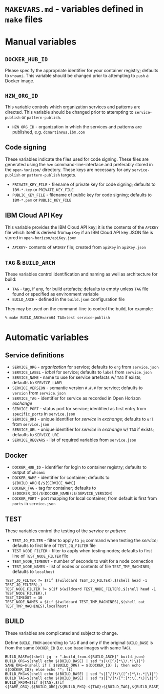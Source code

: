 # `MAKEVARS.md` - variables defined in `make` files

# Manual variables

## `DOCKER_HUB_ID`

Please specify the appropriate identifier for your container registry; defaults to `whoami`.  This variable should be changed prior to attempting to `push` a Docker image.

## `HZN_ORG_ID`

This variable controls which organization services and patterns are directed.  This variable should be changed prior to attempting to `service-publish` or `pattern-publish`.

+ `HZN_ORG_ID` - organization in which the services and patterns are published, e.g. `dcmartin@us.ibm.com`

## Code signing

These variables indicate the files used for code signing.  These files are generated using the `hzn` command-line-interface and preferably stored in the `open-horizon/` directory.  These keys are necessary for any `service-publish` or `pattern-publish` targets.

+ `PRIVATE_KEY_FILE` - filename of private key for code signing; defaults to `IBM-*.key` or `PRIVATE_KEY_FILE`
+ `PUBLIC_KEY_FILE` - filename of public key for code signing; defaults to `IBM-*.pem` or `PUBLIC_KEY_FILE`

## IBM Cloud API Key
This variable provides the IBM Cloud API key; it is the contents of the `APIKEY` file which itself is derived from`apiKey` if an IBM Cloud API key JSON file is stored in `open-horizon/apiKey.json` 

+ `APIKEY`- contents of `APIKEY` file; created from `apiKey` in `apiKey.json` 

## `TAG` & `BUILD_ARCH`

These variables control identification and naming as well as architecture for build:

+ `TAG` - tag, if any, for build artefacts; defaults to empty unless `TAG` file found or specified as environment variable
+ `BUILD_ARCH` -   defined in the `build.json` configuration file

They may be used on the command-line to control the build, for example:

```
% make BUILD_ARCH=arm64 TAG=test service-publish
```

# Automatic variables

## Service definitions

+ `SERVICE_ORG` - _organization_ for service; defaults to `org` from `service.json`
+ `SERVICE_LABEL` - _label_ for service; defaults to `label` from `service.json`
+ `SERVICE_NAME` - name to use for service artefacts w/ `TAG` if exists; defaults to `SERVICE_LABEL`
+ `SERVICE_VERSION` - semantic version `#.#.#` for service; defaults to `version` from `service.json`
+ `SERVICE_TAG` - identifier for service as recorded in Open Horizon _exchange_
+ `SERVICE_PORT` - status port for service; identified as first entry from `specific_ports` in `service.json`
+ `SERVICE_URI` - unique identifier for _service_ in _exchange_; defaults to `url` from `service.json`
+ `SERVICE_URL` - unique identifier for _service_ in _exchange_ w/ `TAG` if exists; defaults to `SERVICE_URI`
+ `SERVICE_REQVARS` - list of required variables from `service.json`

## Docker

+ `DOCKER_HUB_ID` - identifier for login to container registry; defaults to output of `whoami`
+ `DOCKER_NAME` - identifier for container; defaults to `${BUILD_ARCH}/${SERVICE_NAME}`
+ `DOCKER_TAG` - tag for container; defaults to `$(DOCKER_ID)/$(DOCKER_NAME):$(SERVICE_VERSION)` 
+ `DOCKER_PORT` - port mapping for local container; from default is first from `ports` in `service.json`

## TEST

These variables control the testing of the _service_ or _pattern_:

+ `TEST_JQ_FILTER` - filter to apply to `jq` command when testing the _service_; defaults to first line of `TEST_JQ_FILTER` file
+ `TEST_NODE_FILTER` - filter to apply when testing nodes; defaults to first line of `TEST_NODE_FILTER` file
+ `TEST_NODE_TIMEOUT` - number of seconds to wait for a node connection
+ `TEST_NODE_NAMES` - list of nodes or contents of file `TEST_TMP_MACHINES`; defaults to `localhost`

```
TEST_JQ_FILTER ?= $(if $(wildcard TEST_JQ_FILTER),$(shell head -1 TEST_JQ_FILTER),)
TEST_NODE_FILTER ?= $(if $(wildcard TEST_NODE_FILTER),$(shell head -1 TEST_NODE_FILTER),)
TEST_TIMEOUT = 10
TEST_NODE_NAMES = $(if $(wildcard TEST_TMP_MACHINES),$(shell cat TEST_TMP_MACHINES),localhost)
```

## BUILD

These variables are complicated and subject to change.

Define `BUILD_FROM` according to `TAG` if and only if the original `BUILD_BASE` is from the same `DOCKER_ID` (i.e. use base images with same `TAG`).

```
BUILD_BASE=$(shell jq -r ".build_from.${BUILD_ARCH}" build.json)
BUILD_ORG=$(shell echo $(BUILD_BASE) | sed "s|\([^/]*\)/.*|\1|")
SAME_ORG=$(shell if [ $(BUILD_ORG) = $(DOCKER_ID) ]; then echo ${DOCKER_ID}; else echo ""; fi)
BUILD_PKG=$(shell echo $(BUILD_BASE) | sed "s|[^/]*/\([^:]*\):.*|\1|")
BUILD_TAG=$(shell echo $(BUILD_BASE) | sed "s|[^/]*/[^:]*:\(.*\)|\1|")
BUILD_FROM=$(if ${TAG},$(if ${SAME_ORG},${BUILD_ORG}/${BUILD_PKG}-${TAG}:${BUILD_TAG},${BUILD_BASE}),${BUILD_BASE})
```

